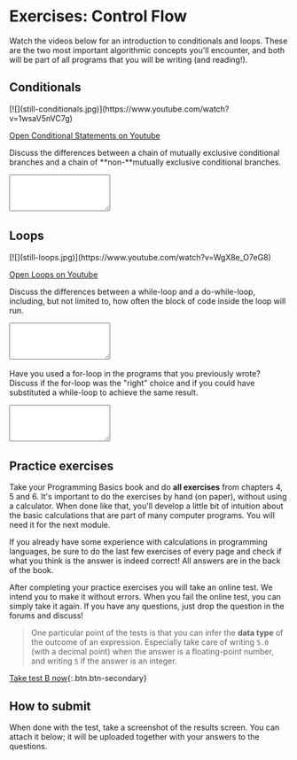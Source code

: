 # Exercises: Control Flow

Watch the videos below for an introduction to conditionals and loops. These are the two most important algorithmic concepts you'll encounter, and both will be part of all programs that you will be writing (and reading!).

## Conditionals

<div markdown="1" class="extend">
[![](still-conditionals.jpg)](https://www.youtube.com/watch?v=1wsaV5nVC7g)
</div>

[Open Conditional Statements on Youtube](https://www.youtube.com/watch?v=1wsaV5nVC7g)

Discuss the differences between a chain of mutually exclusive conditional branches and a chain of **non-**mutually exclusive conditional branches.

<textarea name="form[diff_exclusive_branches]" rows="4" required></textarea>


## Loops

<div markdown="1" class="extend">
[![](still-loops.jpg)](https://www.youtube.com/watch?v=WgX8e_O7eG8)
</div>

[Open Loops on Youtube](https://www.youtube.com/watch?v=WgX8e_O7eG8)

Discuss the differences between a while-loop and a do-while-loop, including, but not limited to, how often the block of code inside the loop will run.

<textarea name="form[diff_while_do]" rows="4" required></textarea>

Have you used a for-loop in the programs that you previously wrote? Discuss if the for-loop was the "right" choice and if you could have substituted a while-loop to achieve the same result.

<textarea name="form[example_for_loop]" rows="4" required></textarea>


## Practice exercises

Take your Programming Basics book and do **all exercises** from chapters 4, 5 and 6. It's important to do the exercises by hand (on paper), without using a calculator. When done like that, you'll develop a little bit of intuition about the basic calculations that are part of many computer programs. You will need it for the next module.

If you already have some experience with calculations in programming languages, be sure to do the last few exercises of every page and check if what you think is the answer is indeed correct! All answers are in the back of the book.

After completing your practice exercises you will take an online test. We intend you to make it without errors. When you fail the online test, you can simply take it again. If you have any questions, just drop the question in the forums and discuss!

> One particular point of the tests is that you can infer the **data type** of the outcome of an expression. Especially take care of writing `5.0` (with a decimal point) when the answer is a floating-point number, and writing `5` if the answer is an integer.

[Take test B now](https://practice.mprog.nl/entry/prog1){:.btn.btn-secondary}


## How to submit

When done with the test, take a screenshot of the results screen. You can attach it below; it will be uploaded together with your answers to the questions.
